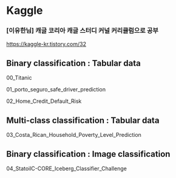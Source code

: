# Kaggle

### [이유한님] 캐글 코리아 캐글 스터디 커널 커리큘럼으로 공부

https://kaggle-kr.tistory.com/32





## Binary classification : Tabular data

00_Titanic

01_porto_seguro_safe_driver_prediction

02_Home_Credit_Default_Risk



## Multi-class classification : Tabular data

03_Costa_Rican_Household_Poverty_Level_Prediction



## Binary classification : Image classification

04_StatoilC-CORE_Iceberg_Classifier_Challenge
